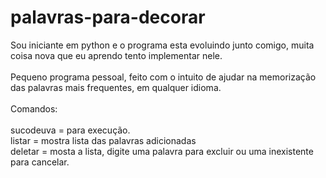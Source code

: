﻿# palavras-para-decorar
Sou iniciante em python e o programa esta evoluindo junto comigo, muita coisa nova que eu aprendo tento implementar nele.<br />
<br />
Pequeno programa pessoal, feito com o intuito de ajudar na memorização das palavras mais frequentes, em qualquer idioma.<br />
<br />
Comandos:<br />
<br />
sucodeuva = para execução.<br />
listar = mostra lista das palavras adicionadas<br />
deletar = mosta a lista, digite uma palavra para excluir ou uma inexistente para cancelar.<br />
